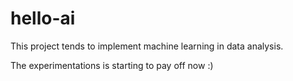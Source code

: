 # hello-ai
This project tends to implement machine learning in data analysis.

The experimentations is starting to pay off now :)
